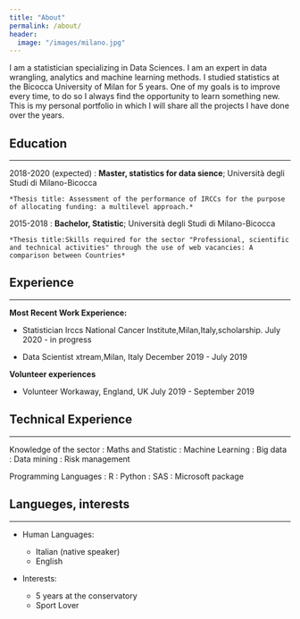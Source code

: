 ```yaml
---
title: "About"
permalink: /about/
header:
  image: "/images/milano.jpg"
---
```


I am a statistician specializing in Data Sciences. I am an expert in data wrangling, analytics and machine learning methods.
I studied statistics at the Bicocca University of Milan for 5 years. One of my goals is to improve every time, to do so I always find the opportunity to learn something new. This is my personal portfolio in which I will share all the projects I have done over the years.




## Education
---------

2018-2020 (expected)
:   **Master, statistics for data sience**; Università degli Studi di Milano-Bicocca

    *Thesis title: Assessment of the performance of IRCCs for the purpose of allocating funding: a multilevel approach.*

2015-2018
:   **Bachelor, Statistic**; Università degli Studi di Milano-Bicocca

    *Thesis title:Skills required for the sector "Professional, scientific and technical activities" through the use of web vacancies: A comparison between Countries*


## Experience
----------

**Most Recent Work Experience:**

* Statistician
  Irccs National Cancer Institute,Milan,Italy,scholarship.
  July 2020 - in progress

* Data Scientist
  xtream,Milan, Italy
  December 2019 -  July 2019
  

**Volunteer experiences**

* Volunteer
  Workaway, England, UK
  July 2019 - September 2019
  

## Technical Experience
--------------------

Knowledge of the sector
: Maths and Statistic
: Machine Learning
: Big data
: Data mining
: Risk management


Programming Languages
:   R
:   Python
:   SAS
:   Microsoft package


## Langueges, interests
----------------------------------------

* Human Languages:

     * Italian (native speaker)
     * English 
    
* Interests:
      
     * 5 years at the conservatory
     * Sport Lover
